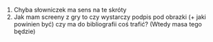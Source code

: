 1. Chyba słowniczek ma sens na te skróty
2. Jak mam screeny z gry to czy wystarczy podpis pod obrazki (+ jaki powinien być) czy ma do bibliografii coś trafić? (Wtedy masa tego będzie)